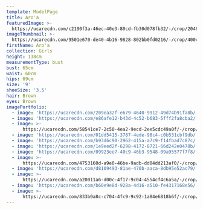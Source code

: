 ```yaml
---
template: ModelPage
title: Aro'a
featuredImage: >-
  https://ucarecdn.com/c2190f3a-46ec-40e3-80cd-fb30d078fb32/-/crop/2048x931/0,247/-/preview/
imageThumbnail: >-
  https://ucarecdn.com/9501e670-de40-4b16-9828-802bb0fd0216/-/crop/400x603/27,8/-/preview/
firstName: Aro'a
collection: Girls
height: 138cm
measurementType: bust
bust: 65cm
waist: 60cm
hips: 69cm
size: '9'
shoeSize: '3.5'
hair: Brown
eyes: Brown
imagePortfolio:
  - image: 'https://ucarecdn.com/209ea32f-e679-4640-9912-49d74b91fa8b/'
  - image: 'https://ucarecdn.com/e86afe12-b43d-4c52-b683-5fff2fa8cba2/'
  - image: >-
      https://ucarecdn.com/58541ce7-2c50-4ea2-9ecd-2ee5cdc49a0f/-/crop/1463x1771/0,277/-/preview/
  - image: 'https://ucarecdn.com/01dd5415-3787-4ede-98c4-c0b531cbf9db/'
  - image: 'https://ucarecdn.com/b93d6c90-2962-415a-a7c9-f14fbad7c87c/'
  - image: 'https://ucarecdn.com/1e9eed2f-6298-4172-8721-66d242e0478b/'
  - image: 'https://ucarecdn.com/09923ee7-40c9-46b3-9548-09a95577f7f8/'
  - image: >-
      https://ucarecdn.com/4753160d-a9e0-46be-9adb-dd04dd213af0/-/crop/462x607/0,86/-/preview/
  - image: 'https://ucarecdn.com/d8109493-81ae-470b-aaca-8db95e52ac79/'
  - image: >-
      https://ucarecdn.com/a20011a6-d00c-4f17-9c04-4554cf4c6a5a/-/crop/462x624/0,69/-/preview/
  - image: 'https://ucarecdn.com/b60e9e8d-928a-4d16-a510-fe4317168e56/'
  - image: >-
      https://ucarecdn.com/833b0a8c-c704-4fc9-9c92-1a84e6818b6f/-/crop/1366x1717/0,331/-/preview/
---
```


